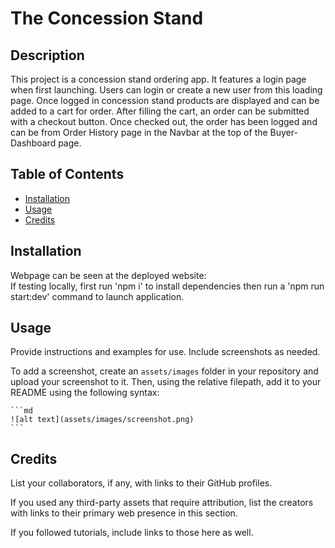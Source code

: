 # The Concession Stand

## Description

This project is a concession stand ordering app. It features a login page when first launching. Users can login or create a new user from this loading page. Once logged in concession stand products are displayed and can be added to a cart for order. After filling the cart, an order can be submitted with a checkout button. Once checked out, the order has been logged and can be from Order History page in the Navbar at the top of the Buyer-Dashboard page.

## Table of Contents

- [Installation](#installation)
- [Usage](#usage)
- [Credits](#credits)


## Installation

Webpage can be seen at the deployed website:
<br>
If testing locally, first run 'npm i' to install dependencies then run a 'npm run start:dev' command to launch application.

## Usage

Provide instructions and examples for use. Include screenshots as needed.

To add a screenshot, create an `assets/images` folder in your repository and upload your screenshot to it. Then, using the relative filepath, add it to your README using the following syntax:

    ```md
    ![alt text](assets/images/screenshot.png)
    ```

## Credits

List your collaborators, if any, with links to their GitHub profiles.

If you used any third-party assets that require attribution, list the creators with links to their primary web presence in this section.

If you followed tutorials, include links to those here as well.





